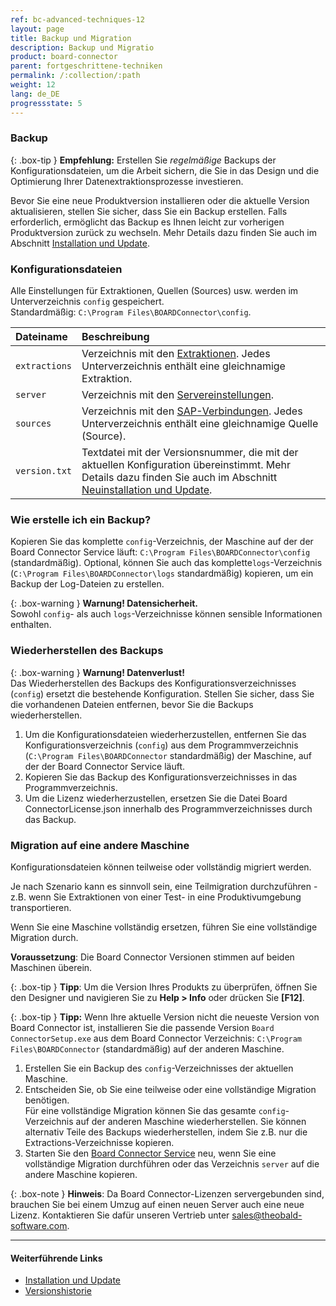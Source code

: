 ```yaml
---
ref: bc-advanced-techniques-12
layout: page
title: Backup und Migration
description: Backup und Migratio
product: board-connector
parent: fortgeschrittene-techniken
permalink: /:collection/:path
weight: 12
lang: de_DE
progressstate: 5
---
```



### Backup

{: .box-tip }
**Empfehlung:** Erstellen Sie *regelmäßige* Backups der Konfigurationsdateien, um die Arbeit sichern, die Sie in das Design und die Optimierung Ihrer Datenextraktionsprozesse investieren.

Bevor Sie eine neue Produktversion installieren oder die aktuelle Version aktualisieren, stellen Sie sicher, dass Sie ein Backup erstellen. 
Falls erforderlich, ermöglicht das Backup es Ihnen leicht zur vorherigen Produktversion zurück zu wechseln. 
Mehr Details dazu finden Sie auch im Abschnitt [Installation und Update](../einfuehrung/installation-und-update).

### Konfigurationsdateien 
Alle Einstellungen für Extraktionen, Quellen (Sources) usw. werden im Unterverzeichnis `config` gespeichert.  
Standardmäßig: `C:\Program Files\BOARDConnector\config`.

|Dateiname | Beschreibung |
|:----|:---|
| `extractions` | Verzeichnis mit den [Extraktionen](../erste-schritte/eine-neue-extraktion-anlegen). Jedes Unterverzeichnis enthält eine gleichnamige Extraktion. |
|`server`  | Verzeichnis mit den [Servereinstellungen](../server/server_einstellungen).|
| `sources` | Verzeichnis mit den [SAP-Verbindungen](../einfuehrung/sap-verbindungen-anlegen). Jedes Unterverzeichnis enthält eine gleichnamige Quelle (Source). |
| `version.txt` | Textdatei mit der Versionsnummer, die mit der aktuellen Konfiguration übereinstimmt. Mehr Details dazu finden Sie auch im Abschnitt [Neuinstallation und Update](../einfuehrung/installation-und-update#neuinstallation-und-update).|

### Wie erstelle ich ein Backup?
Kopieren Sie das komplette `config`-Verzeichnis, der Maschine auf der der Board Connector Service läuft: `C:\Program Files\BOARDConnector\config` (standardmäßig). 
Optional, können Sie auch das komplette`logs`-Verzeichnis (`C:\Program Files\BOARDConnector\logs` standardmäßig) kopieren, um ein Backup der Log-Dateien zu erstellen.

{: .box-warning }
**Warnung! Datensicherheit.** <br>
Sowohl `config`- als auch `logs`-Verzeichnisse können sensible Informationen enthalten.


### Wiederherstellen des Backups

{: .box-warning }
**Warnung! Datenverlust!** <br>
Das Wiederherstellen des Backups des Konfigurationsverzeichnisses (`config`) ersetzt die bestehende Konfiguration. Stellen Sie sicher, dass Sie die vorhandenen Dateien entfernen, bevor Sie die Backups wiederherstellen.

1. Um die Konfigurationsdateien wiederherzustellen, entfernen Sie das Konfigurationsverzeichnis (`config`) aus dem Programmverzeichnis (`C:\Program Files\BOARDConnector` standardmäßig) der Maschine, auf der der Board Connector Service läuft.
2. Kopieren Sie das Backup des Konfigurationsverzeichnisses in das Programmverzeichnis.
3. Um die Lizenz wiederherzustellen, ersetzen Sie die Datei Board ConnectorLicense.json innerhalb des Programmverzeichnisses durch das Backup.


### Migration auf eine andere Maschine
Konfigurationsdateien können teilweise oder vollständig migriert werden.

Je nach Szenario kann es sinnvoll sein, eine Teilmigration durchzuführen - z.B. wenn Sie Extraktionen von einer Test- in eine Produktivumgebung transportieren.

Wenn Sie eine Maschine vollständig ersetzen, führen Sie eine vollständige Migration durch.

**Voraussetzung**: Die Board Connector Versionen stimmen auf beiden Maschinen überein.

{: .box-tip }
**Tipp**: Um die Version Ihres Produkts zu überprüfen, öffnen Sie den Designer und navigieren Sie zu **Help > Info** oder drücken Sie **[F12]**.

{: .box-tip }
**Tipp:** Wenn Ihre aktuelle Version nicht die neueste Version von Board Connector ist, installieren Sie die passende Version `Board ConnectorSetup.exe` aus dem Board Connector Verzeichnis: `C:\Program Files\BOARDConnector` (standardmäßig) auf der anderen Maschine.


1. Erstellen Sie ein Backup des `config`-Verzeichnisses der aktuellen Maschine.
2. Entscheiden Sie, ob Sie eine teilweise oder eine vollständige Migration benötigen. <br> 
Für eine vollständige Migration können Sie das gesamte `config`-Verzeichnis auf der anderen Maschine wiederherstellen.
Sie können alternativ Teile des Backups wiederherstellen, indem Sie z.B. nur die Extractions-Verzeichnisse kopieren.
3. Starten Sie den [Board Connector Service](../server/server-starten) neu, wenn Sie eine vollständige Migration durchführen oder das Verzeichnis `server` auf die andere Maschine kopieren.

{: .box-note }
**Hinweis**: Da Board Connector-Lizenzen servergebunden sind, brauchen Sie bei einem Umzug auf einen neuen Server auch eine neue Lizenz.
Kontaktieren Sie dafür unseren Vertrieb unter [sales@theobald-software.com](mailto:sales@theobald-software.com).

****
#### Weiterführende Links
- [Installation und Update](../einfuehrung/installation-und-update)
- [Versionshistorie](https://kb.theobald-software.com/version-history/xtract-universal-version-history)
